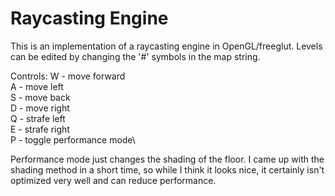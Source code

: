 # Raycasting Engine

This is an implementation of a raycasting engine in OpenGL/freeglut. Levels can be edited by changing 
the '#' symbols in the map string.

Controls:
W - move forward\
A - move left\
S - move back \
D - move right\
Q - strafe left\
E - strafe right\
P - toggle performance mode\

Performance mode just changes the shading of the floor. I came up with the shading method in a short time, so while I think
it looks nice, it certainly isn't optimized very well and can reduce performance. 
